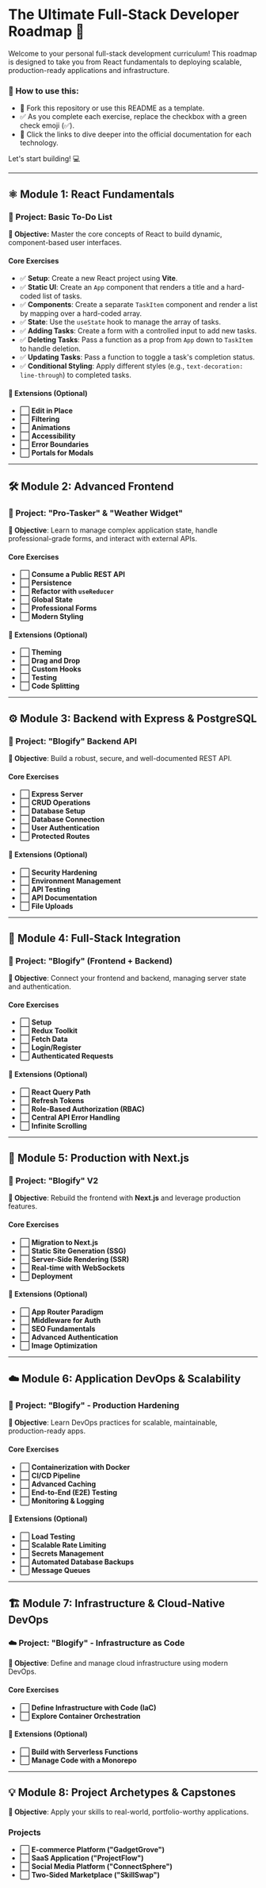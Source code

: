 # The Ultimate Full-Stack Developer Roadmap 🚀

Welcome to your personal full-stack development curriculum! This roadmap is designed to take you from React fundamentals to deploying scalable, production-ready applications and infrastructure.

### 📘 How to use this:
* 🍴 Fork this repository or use this README as a template.
* ✅ As you complete each exercise, replace the checkbox with a green check emoji (✅).
* 🔗 Click the links to dive deeper into the official documentation for each technology.

Let's start building! 💻

---

## ⚛️ Module 1: React Fundamentals

### 📝 Project: Basic To-Do List
**🎯 Objective:** Master the core concepts of React to build dynamic, component-based user interfaces.

#### Core Exercises
- ✅ **Setup**: Create a new React project using **Vite**.
- ✅ **Static UI**: Create an `App` component that renders a title and a hard-coded list of tasks.
- ✅ **Components**: Create a separate `TaskItem` component and render a list by mapping over a hard-coded array.
- ✅ **State**: Use the `useState` hook to manage the array of tasks.
- ✅ **Adding Tasks**: Create a form with a controlled input to add new tasks.
- ✅ **Deleting Tasks**: Pass a function as a prop from `App` down to `TaskItem` to handle deletion.
- ✅ **Updating Tasks**: Pass a function to toggle a task's completion status.
- ✅ **Conditional Styling**: Apply different styles (e.g., `text-decoration: line-through`) to completed tasks.

#### 🧩 Extensions (Optional)
- ⬜ **Edit in Place**
- ⬜ **Filtering**
- ⬜ **Animations**
- ⬜ **Accessibility**
- ⬜ **Error Boundaries**
- ⬜ **Portals for Modals**

---

## 🛠️ Module 2: Advanced Frontend

### 🧪 Project: "Pro-Tasker" & "Weather Widget"
**🎯 Objective**: Learn to manage complex application state, handle professional-grade forms, and interact with external APIs.

#### Core Exercises
- ⬜ **Consume a Public REST API**
- ⬜ **Persistence**
- ⬜ **Refactor with `useReducer`**
- ⬜ **Global State**
- ⬜ **Professional Forms**
- ⬜ **Modern Styling**

#### 🧩 Extensions (Optional)
- ⬜ **Theming**
- ⬜ **Drag and Drop**
- ⬜ **Custom Hooks**
- ⬜ **Testing**
- ⬜ **Code Splitting**

---

## ⚙️ Module 3: Backend with Express & PostgreSQL

### 📡 Project: "Blogify" Backend API
**🎯 Objective**: Build a robust, secure, and well-documented REST API.

#### Core Exercises
- ⬜ **Express Server**
- ⬜ **CRUD Operations**
- ⬜ **Database Setup**
- ⬜ **Database Connection**
- ⬜ **User Authentication**
- ⬜ **Protected Routes**

#### 🧩 Extensions (Optional)
- ⬜ **Security Hardening**
- ⬜ **Environment Management**
- ⬜ **API Testing**
- ⬜ **API Documentation**
- ⬜ **File Uploads**

---

## 🔗 Module 4: Full-Stack Integration

### 🔄 Project: "Blogify" (Frontend + Backend)
**🎯 Objective**: Connect your frontend and backend, managing server state and authentication.

#### Core Exercises
- ⬜ **Setup**
- ⬜ **Redux Toolkit**
- ⬜ **Fetch Data**
- ⬜ **Login/Register**
- ⬜ **Authenticated Requests**

#### 🧩 Extensions (Optional)
- ⬜ **React Query Path**
- ⬜ **Refresh Tokens**
- ⬜ **Role-Based Authorization (RBAC)**
- ⬜ **Central API Error Handling**
- ⬜ **Infinite Scrolling**

---

## 🚀 Module 5: Production with Next.js

### 🧱 Project: "Blogify" V2
**🎯 Objective**: Rebuild the frontend with **Next.js** and leverage production features.

#### Core Exercises
- ⬜ **Migration to Next.js**
- ⬜ **Static Site Generation (SSG)**
- ⬜ **Server-Side Rendering (SSR)**
- ⬜ **Real-time with WebSockets**
- ⬜ **Deployment**

#### 🧩 Extensions (Optional)
- ⬜ **App Router Paradigm**
- ⬜ **Middleware for Auth**
- ⬜ **SEO Fundamentals**
- ⬜ **Advanced Authentication**
- ⬜ **Image Optimization**

---

## ☁️ Module 6: Application DevOps & Scalability

### 🧰 Project: "Blogify" - Production Hardening
**🎯 Objective**: Learn DevOps practices for scalable, maintainable, production-ready apps.

#### Core Exercises
- ⬜ **Containerization with Docker**
- ⬜ **CI/CD Pipeline**
- ⬜ **Advanced Caching**
- ⬜ **End-to-End (E2E) Testing**
- ⬜ **Monitoring & Logging**

#### 🧩 Extensions (Optional)
- ⬜ **Load Testing**
- ⬜ **Scalable Rate Limiting**
- ⬜ **Secrets Management**
- ⬜ **Automated Database Backups**
- ⬜ **Message Queues**

---

## 🏗️ Module 7: Infrastructure & Cloud-Native DevOps

### ☁️ Project: "Blogify" - Infrastructure as Code
**🎯 Objective**: Define and manage cloud infrastructure using modern DevOps.

#### Core Exercises
- ⬜ **Define Infrastructure with Code (IaC)**
- ⬜ **Explore Container Orchestration**

#### 🧩 Extensions (Optional)
- ⬜ **Build with Serverless Functions**
- ⬜ **Manage Code with a Monorepo**

---

## 💡 Module 8: Project Archetypes & Capstones

**🎯 Objective**: Apply your skills to real-world, portfolio-worthy applications.

### Projects
- ⬜ **E-commerce Platform (\"GadgetGrove\")**
- ⬜ **SaaS Application (\"ProjectFlow\")**
- ⬜ **Social Media Platform (\"ConnectSphere\")**
- ⬜ **Two-Sided Marketplace (\"SkillSwap\")**
